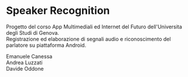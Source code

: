 # Speaker Recognition
Progetto del corso App Multimediali ed Internet del Futuro dell'Universita degli Studi di Genova.<br/>
Registrazione ed elaborazione di segnali audio e riconoscimento del parlatore su piattaforma Android.<br/>

Emanuele Canessa<br/>
Andrea Luzzati<br/>
Davide Oddone
